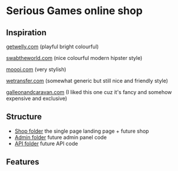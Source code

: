 # Serious Games online shop

## Inspiration

[getwelly.com](https://www.getwelly.com/) (playful bright colourful)

[swabtheworld.com](https://swabtheworld.com/en/) (nice colourful modern hipster style)

[moooi.com](https://www.moooi.com/en/) (very stylish)

[wetransfer.com](https://wetransfer.com/paper/home/de) (somewhat generic but still nice and friendly style)

[galleonandcaravan.com](https://galleonandcaravan.com/#about) (I liked this one cuz it's fancy and somehow expensive and exclusive)

## Structure

- [Shop folder](./shop) the single page landing page + future shop
- [Admin folder](./admin) future admin panel code
- [API folder](./api) future API code

## Features
